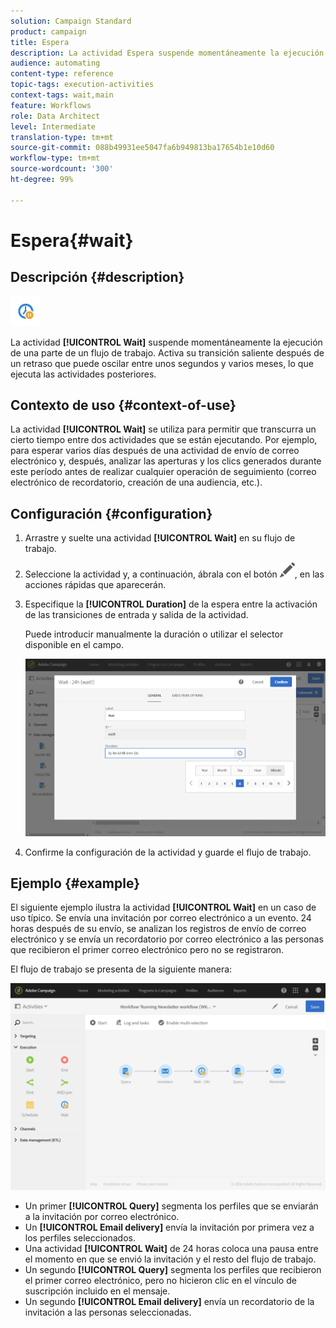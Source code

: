 ```yaml
---
solution: Campaign Standard
product: campaign
title: Espera
description: La actividad Espera suspende momentáneamente la ejecución de una parte de un flujo de trabajo.
audience: automating
content-type: reference
topic-tags: execution-activities
context-tags: wait,main
feature: Workflows
role: Data Architect
level: Intermediate
translation-type: tm+mt
source-git-commit: 088b49931ee5047fa6b949813ba17654b1e10d60
workflow-type: tm+mt
source-wordcount: '300'
ht-degree: 99%

---
```



# Espera{#wait}

## Descripción {#description}

![](assets/wait.png)

La actividad **[!UICONTROL Wait]** suspende momentáneamente la ejecución de una parte de un flujo de trabajo. Activa su transición saliente después de un retraso que puede oscilar entre unos segundos y varios meses, lo que ejecuta las actividades posteriores.

## Contexto de uso {#context-of-use}

La actividad **[!UICONTROL Wait]** se utiliza para permitir que transcurra un cierto tiempo entre dos actividades que se están ejecutando. Por ejemplo, para esperar varios días después de una actividad de envío de correo electrónico y, después, analizar las aperturas y los clics generados durante este período antes de realizar cualquier operación de seguimiento (correo electrónico de recordatorio, creación de una audiencia, etc.).

## Configuración {#configuration}

1. Arrastre y suelte una actividad **[!UICONTROL Wait]** en su flujo de trabajo.
1. Seleccione la actividad y, a continuación, ábrala con el botón ![](assets/edit_darkgrey-24px.png), en las acciones rápidas que aparecerán.
1. Especifique la **[!UICONTROL Duration]** de la espera entre la activación de las transiciones de entrada y salida de la actividad.

   Puede introducir manualmente la duración o utilizar el selector disponible en el campo.

   ![](assets/wait_duration.png)

1. Confirme la configuración de la actividad y guarde el flujo de trabajo.

## Ejemplo {#example}

El siguiente ejemplo ilustra la actividad **[!UICONTROL Wait]** en un caso de uso típico. Se envía una invitación por correo electrónico a un evento. 24 horas después de su envío, se analizan los registros de envío de correo electrónico y se envía un recordatorio por correo electrónico a las personas que recibieron el primer correo electrónico pero no se registraron.

El flujo de trabajo se presenta de la siguiente manera:

![](assets/wait_example_workflow.png)

* Un primer **[!UICONTROL Query]** segmenta los perfiles que se enviarán a la invitación por correo electrónico.
* Un **[!UICONTROL Email delivery]** envía la invitación por primera vez a los perfiles seleccionados.
* Una actividad **[!UICONTROL Wait]** de 24 horas coloca una pausa entre el momento en que se envió la invitación y el resto del flujo de trabajo.
* Un segundo **[!UICONTROL Query]** segmenta los perfiles que recibieron el primer correo electrónico, pero no hicieron clic en el vínculo de suscripción incluido en el mensaje.
* Un segundo **[!UICONTROL Email delivery]** envía un recordatorio de la invitación a las personas seleccionadas.


